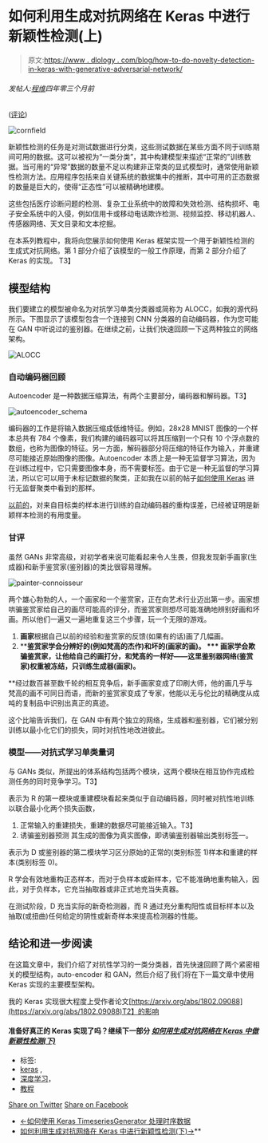 # 如何利用生成对抗网络在 Keras 中进行新颖性检测(上)

> 原文:[https://www . dlology . com/blog/how-to-do-novelty-detection-in-keras-with-generative-adversarial-network/](https://www.dlology.com/blog/how-to-do-novelty-detection-in-keras-with-generative-adversarial-network/)

###### 发帖人:[程维](/blog/author/Chengwei/)四年零三个月前

([评论](/blog/how-to-do-novelty-detection-in-keras-with-generative-adversarial-network/#disqus_thread))

![cornfield](../Images/e8bd01c372b62c6a020532e861132c2a.png)

新颖性检测的任务是对测试数据进行分类，这些测试数据在某些方面不同于训练期间可用的数据。这可以被视为“一类分类”，其中构建模型来描述“正常的”训练数据。当可用的“异常”数据的数量不足以构建非正常类的显式模型时，通常使用新颖性检测方法。应用程序包括来自关键系统的数据集中的推断，其中可用的正态数据的数量是巨大的，使得“正态性”可以被精确地建模。

这些包括医疗诊断问题的检测、复杂工业系统中的故障和失效检测、结构损坏、电子安全系统中的入侵，例如信用卡或移动电话欺诈检测、视频监控、移动机器人、传感器网络、天文目录和文本挖掘。

在本系列教程中，我将向您展示如何使用 Keras 框架实现一个用于新颖性检测的生成式对抗网络。第 1 部分介绍了该模型的一般工作原理，而第 2 部分介绍了 Keras 的实现。
T3】

## 模型结构

我们要建立的模型被命名为对抗学习单类分类器或简称为 ALOCC，如我的源代码所示。下图显示了该模型包含一个连接到 CNN 分类器的自动编码器，作为您可能在 GAN 中听说过的鉴别器。在继续之前，让我们快速回顾一下这两种独立的网络架构。

![ALOCC](../Images/1b88fce0fd5911916d8e14a6c102f759.png)

### 自动编码器回顾

Autoencoder 是一种数据压缩算法，有两个主要部分，编码器和解码器。T3】

![autoencoder_schema](../Images/4b94e146e7c5549d49d1af9d1e5ff267.png)

编码器的工作是将输入数据压缩成低维特征。例如，28x28 MNIST 图像的一个样本总共有 784 个像素，我们构建的编码器可以将其压缩到一个只有 10 个浮点数的数组，也称为图像的特征。另一方面，解码器部分将压缩的特征作为输入，并重建尽可能接近原始图像的图像。Autoencoder 本质上是一种无监督学习算法，因为在训练过程中，它只需要图像本身，而不需要标签。由于它是一种无监督的学习算法，所以它可以用于未标记数据的聚类，正如我在以前的帖子[如何使用 Keras](https://www.dlology.com/blog/how-to-do-unsupervised-clustering-with-keras/) 进行无监督聚类中看到的那样。

[以前的](https://medium.com/@curiousily/credit-card-fraud-detection-using-autoencoders-in-keras-tensorflow-for-hackers-part-vii-20e0c85301bd)，对来自目标类的样本进行训练的自动编码器的重构误差，已经被证明是新颖样本检测的有用度量。

### 甘评

虽然 GANs 非常高级，对初学者来说可能看起来令人生畏，但我发现新手画家(生成器)和新手鉴赏家(鉴别器)的类比很容易理解。

![painter-connoisseur](../Images/bca562ce7bbcd7d73f3b16c7bb84905a.png)

两个雄心勃勃的人，一个画家和一个鉴赏家，正在向艺术行业迈出第一步。画家想哄骗鉴赏家给自己的画尽可能高的评分，而鉴赏家则想尽可能准确地辨别好画和坏画。所以他们一遍又一遍地重复这三个步骤，玩一个无限的游戏。

1.  **画家**根据自己以前的经验和鉴赏家的反馈(如果有的话)画了几幅画。
2.  ****鉴赏家学会**分辨好的(例如梵高的杰作)和坏的(画家的画)。**
***   **画家学会**欺骗鉴赏家，让他给自己的画打分，和梵高的一样好——这里鉴别器网络(鉴赏家)权重被冻结，只训练生成器(画家)。**

 **经过数百甚至数千轮的相互竞争后，新手画家变成了印刷大师，他的画几乎与梵高的画不可同日而语，而新的鉴赏家变成了专家，他能以无与伦比的精确度从成吨的复制品中识别出真正的真迹。

这个比喻告诉我们，在 GAN 中有两个独立的网络，生成器和鉴别器，它们被分别训练以最小化它们的损失，同时对抗性地改进彼此。

### 模型——对抗式学习单类量词

与 GANs 类似，所提出的体系结构包括两个模块，这两个模块在相互协作完成检测任务的同时竞争学习。T3】

表示为 R 的第一模块或重建模块看起来类似于自动编码器，同时被对抗性地训练以联合最小化两个损失函数，

1.  正常输入的重建损失，重建的数据尽可能接近输入。T3】
2.  诱骗鉴别器预测 其生成的图像为真实图像，即诱骗鉴别器输出类别标签一。

表示为 D 或鉴别器的第二模块学习区分原始的正常的(类别标签 1)样本和重建的样本(类别标签 0)。

R 学会有效地重构正态样本，而对于负样本或新样本，它不能准确地重构输入，因此，对于负样本，它充当抽取器或非正式地充当失真器。

在测试阶段，D 充当实际的新奇检测器，而 R 通过充分重构阳性或目标样本以及抽取(或扭曲)任何给定的阴性或新奇样本来提高检测器的性能。

## 结论和进一步阅读

在这篇文章中，我们介绍了对抗性学习的一类分类器，首先快速回顾了两个紧密相关的模型结构，auto-encoder 和 GAN，然后介绍了我们将在下一篇文章中使用 Keras 实现的主要模型架构。

我的 Keras 实现很大程度上受作者论文[https://arxiv.org/abs/1802.09088](https://arxiv.org/abs/1802.09088)T2】的影响

#### 准备好真正的 Keras 实现了吗？继续下一部分 *[如何用生成对抗网络在 Keras 中做新颖性检测(下)](https://www.dlology.com/blog/how-to-do-novelty-detection-in-keras-with-generative-adversarial-network-part-2/)*

*   标签:
*   [keras](/blog/tag/keras/) ,
*   [深度学习](/blog/tag/deep-learning/)，
*   [教程](/blog/tag/tutorial/)

[Share on Twitter](https://twitter.com/intent/tweet?url=https%3A//www.dlology.com/blog/how-to-do-novelty-detection-in-keras-with-generative-adversarial-network/&text=How%20to%20do%20Novelty%20Detection%20in%20Keras%20with%20Generative%20Adversarial%20Network%20%28Part%201%29) [Share on Facebook](https://www.facebook.com/sharer/sharer.php?u=https://www.dlology.com/blog/how-to-do-novelty-detection-in-keras-with-generative-adversarial-network/)

*   [←如何使用 Keras TimeseriesGenerator 处理时序数据](/blog/how-to-use-keras-timeseriesgenerator-for-time-series-data/)
*   [如何利用生成对抗网络在 Keras 中进行新颖性检测(下)→](/blog/how-to-do-novelty-detection-in-keras-with-generative-adversarial-network-part-2/)**